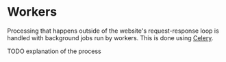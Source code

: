 # Workers

Processing that happens outside of the website's request-response loop is handled with background jobs run by workers. This is done using [Celery](https://docs.celeryq.dev/en/stable/index.html).

TODO explanation of the process
